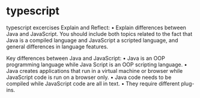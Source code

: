 # typescript
typescript excercises
Explain and Reflect:
•	Explain differences between Java and JavaScript. You should include both topics related to the fact that Java is a compiled language and JavaScript a scripted language, and general differences in language features.

 Key differences between Java and JavaScript:
•	Java is an OOP programming language while Java Script is an OOP scripting language.
•	Java creates applications that run in a virtual machine or browser while JavaScript code is run on a browser only.
•	Java code needs to be compiled while JavaScript code are all in text.
•	They require different plug-ins.
